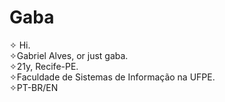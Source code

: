 # Gaba
✧ Hi.
</br>
✧Gabriel Alves, or just gaba.
</br>
✧21y, Recife-PE.
</br>
✧Faculdade de Sistemas de Informação na UFPE.
</br>
✧PT-BR/EN
